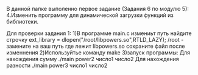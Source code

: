 В данной папке выполенно первое задание (Задания 6 по модулю 5):
    4.Изменить программу для динамической загрузки функций из библиотеки.

Для проверки задания 1:
    1)В программе main.c измениьт путь
    найдите строчку ext_library = dlopen("/root/libpowers.so",RTLD_LAZY);
    /root - замените на ваш путь где лежит libpowers.so
    сохраните файл после изменнения
    2)Используйтье команду make
    3)запуск программы:
    Для нахождения сумму ./main power2 число1 число2
    Для нахождения разности ./main power3 число1 число2


